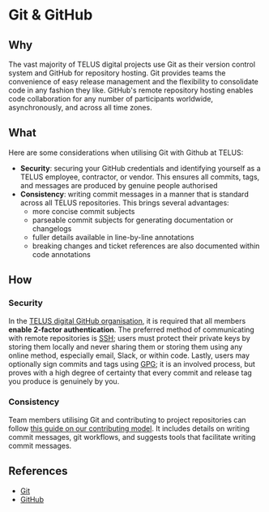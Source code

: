 # Git & GitHub

## Why

The vast majority of TELUS digital projects use Git as their version control system and GitHub for repository hosting. Git provides teams the convenience of easy release management and the flexibility to consolidate code in any fashion they like. GitHub's remote repository hosting enables code collaboration for any number of participants worldwide, asynchronously, and across all time zones. 

## What

Here are some considerations when utilising Git with Github at TELUS:

- **Security**: securing your GitHub credentials and identifying yourself as a TELUS employee, contractor, or vendor. This ensures all commits, tags, and messages are produced by genuine people authorised 
- **Consistency**: writing commit messages in a manner that is standard across all TELUS repositories. This brings several advantages:
  - more concise commit subjects
  - parseable commit subjects for generating documentation or changelogs
  - fuller details available in line-by-line annotations
  - breaking changes and ticket references are also documented within code annotations

## How

### Security

In the [TELUS digital GitHub organisation][org], it is required that all members **enable 2-factor authentication**. The preferred method of communicating with remote repositories is [SSH][github-ssh]; users must protect their private keys by storing them locally and never sharing them or storing them using any online method, especially email, Slack, or within code. Lastly, users may optionally sign commits and tags using [GPG][github-gpg]; it is an involved process, but proves with a high degree of certainty that every commit and release tag you produce is genuinely by you.

### Consistency

Team members utilising Git and contributing to project repositories can follow [this guide on our contributing model][contribution]. It includes details on writing commit messages, git workflows, and suggests tools that facilitate writing commit messages.

## References

- [Git][git]
- [GitHub][github]

[org]: https://github.com/orgs/telusdigital/people
[contribution]: ../process/contribution-model.md
[github-ssh]: https://help.github.com/articles/connecting-to-github-with-ssh/
[github-gpg]: https://help.github.com/articles/signing-commits-using-gpg/
[git]: https://git-scm.com/
[github]: https://github.com/